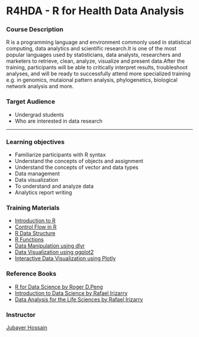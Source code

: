 # R4HDA - R for Health Data Analysis 

### Course Description
R is a programming language and environment commonly used in statistical computing, data analytics and scientific research.It is one of the most popular languages used by statisticians, data analysts, researchers and marketers to retrieve, clean, analyze, visualize and present data.After the training, participants will be able to critically interpret results, troubleshoot analyses, and will be ready to successfully attend more specialized training e.g. in genomics, mutaional pattern analysis, phylogenetics, biological network analysis and more.

### Target Audience
* Undergrad students
* Who are interested in data research

---

### Learning objectives
* Familiarize participants with R syntax
* Understand the concepts of objects and assignment
* Understand the concepts of vector and data types
* Data management
* Data visualization
* To understand and analyze data
* Analytics report writing

### Training Materials
* [Introduction to R](#)
* [Control Flow in R](#)
* [R Data Structure](#)
* [R Functions](#)
* [Data Manipulation using dlyr](#)
* [Data Visualization using ggplot2](#)
* [Interactive Data Visualization using Plotly](#)

### Reference Books
* [R for Data Science by Roger D.Peng ](https://bookdown.org/rdpeng/rprogdatascience/)
* [Introduction to Data Science by Rafael Irizarry](https://rafalab.github.io/dsbook/)
* [Data Analysis for the Life Sciences by Rafael Irizarry](https://rafalab.github.io/pagesharvardx.html)


### Instructor
[Jubayer Hossain](https://jhossain.me/)
